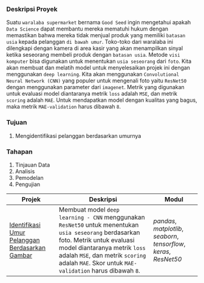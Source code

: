 ### Deskripsi Proyek
Suatu `waralaba supermarket` bernama `Good Seed` ingin mengetahui apakah `Data Science` dapat membantu mereka mematuhi hukum dengan memastikan bahwa mereka tidak menjual produk yang memiliki `batasan usia` kepada pelanggan `di bawah umur`. Toko-toko dari waralaba ini dilengkapi dengan kamera di area kasir yang akan menampilkan sinyal ketika seseorang membeli produk dengan `batasan usia`. Metode `visi komputer` bisa digunakan untuk menentukan `usia seseorang` dari `foto`. Kita akan membuat dan melatih model untuk menyelesaikan projek ini dengan menggunakan `deep learning`. Kita akan menggunakan `Convolutional Neural Network (CNN)` yang populer untuk mengenali foto yaitu `ResNet50` dengan menggunakan parameter dari `imagenet`. Metrik yang digunakan untuk evaluasi model diantaranya metrik `loss` adalah `MSE`, dan metrik `scoring` adalah `MAE`. Untuk mendapatkan model dengan kualitas yang bagus, maka metrik `MAE-validation` harus dibawah `8`.

### Tujuan
1. Mengidentifikasi pelanggan berdasarkan umurnya

### Tahapan
1. Tinjauan Data
2. Analisis
3. Pemodelan
4. Pengujian


| Projek | Deskripsi | Modul |
| ------- | ------- | ------- |
| [Identifikasi Umur Pelanggan Berdasarkan Gambar](https://github.com/vikrayudha/Project_TripleTen/blob/main/Project%2015%20-%20Mengidentifikasi%20Umur%20Dari%20Gambar/Project_15.ipynb) | Membuat model `deep learning - CNN` menggunakan `ResNet50` untuk menentukan `usia seseorang` berdasarkan foto. Metrik untuk evaluasi model diantaranya metrik `loss` adalah `MSE`, dan metrik `scoring` adalah `MAE`. Skor untuk `MAE-validation` harus dibawah `8`. | *pandas*, *matplotlib*, *seaborn*, *tensorflow*, *keras*, *ResNet50* |
